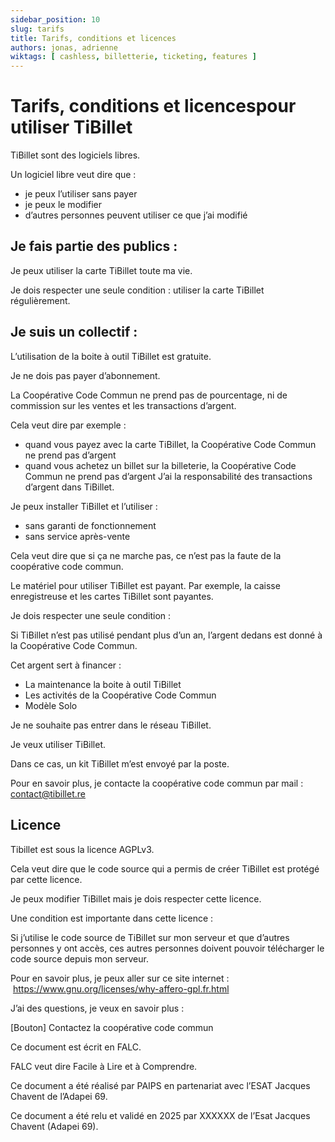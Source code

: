 ```yaml
---
sidebar_position: 10
slug: tarifs
title: Tarifs, conditions et licences
authors: jonas, adrienne
wiktags: [ cashless, billetterie, ticketing, features ]
---
```


# Tarifs, conditions et licencespour utiliser TiBillet

TiBillet sont des logiciels libres. 

Un logiciel libre veut dire que :

- je peux l’utiliser sans payer
- je peux le modifier
- d’autres personnes peuvent utiliser ce que j’ai modifié

## Je fais partie des publics : 

Je peux utiliser la carte TiBillet toute ma vie. 

Je dois respecter une seule condition : utiliser la carte TiBillet régulièrement.

## Je suis un collectif :

L’utilisation de la boite à outil TiBillet est gratuite. 

Je ne dois pas payer d’abonnement. 

La Coopérative Code Commun ne prend pas de pourcentage, ni de commission sur les ventes et les transactions d’argent. 

Cela veut dire par exemple : 

- quand vous payez avec la carte TiBillet, la Coopérative Code Commun ne prend pas d’argent
- quand vous achetez un billet sur la billeterie, la Coopérative Code Commun ne prend pas d’argent
J’ai la responsabilité des transactions d’argent dans TiBillet.

Je peux installer TiBillet et l’utiliser : 

- sans garanti de fonctionnement
- sans service après-vente

Cela veut dire que si ça ne marche pas, ce n’est pas la faute de la coopérative code commun. 

Le matériel pour utiliser TiBillet est payant.
Par exemple, la caisse enregistreuse et les cartes TiBillet sont payantes. 

Je dois respecter une seule condition :

Si TiBillet n’est pas utilisé pendant plus d’un an, l’argent dedans est donné à la Coopérative Code Commun. 

Cet argent sert à financer : 

- La maintenance la boite à outil TiBillet
- Les activités de la Coopérative Code Commun
- Modèle Solo

Je ne souhaite pas entrer dans le réseau TiBillet. 

Je veux utiliser TiBillet. 

Dans ce cas, un kit TiBillet m’est envoyé par la poste. 

Pour en savoir plus, je contacte la coopérative code commun par mail : [contact@tibillet.re](contact@tibillet.re)


## Licence 

Tibillet est sous la licence AGPLv3.

Cela veut dire que le code source qui a permis de créer TiBillet est protégé par cette licence. 

Je peux modifier TiBillet mais je dois respecter cette licence. 

Une condition est importante dans cette licence : 

Si j’utilise le code source de TiBillet sur mon serveur et que d’autres personnes y ont accès, ces autres personnes doivent pouvoir télécharger le code source depuis mon serveur. 

Pour en savoir plus, je peux aller sur ce site internet :  https://www.gnu.org/licenses/why-affero-gpl.fr.html

J’ai des questions, je veux en savoir plus : 

[Bouton] Contactez la coopérative code commun



Ce document est écrit en FALC.

FALC veut dire Facile à Lire et à Comprendre.

Ce document a été réalisé par PAIPS
en partenariat avec l’ESAT Jacques Chavent
de l’Adapei 69.

Ce document a été relu et validé en 2025 par XXXXXX
de l’Esat Jacques Chavent (Adapei 69).

